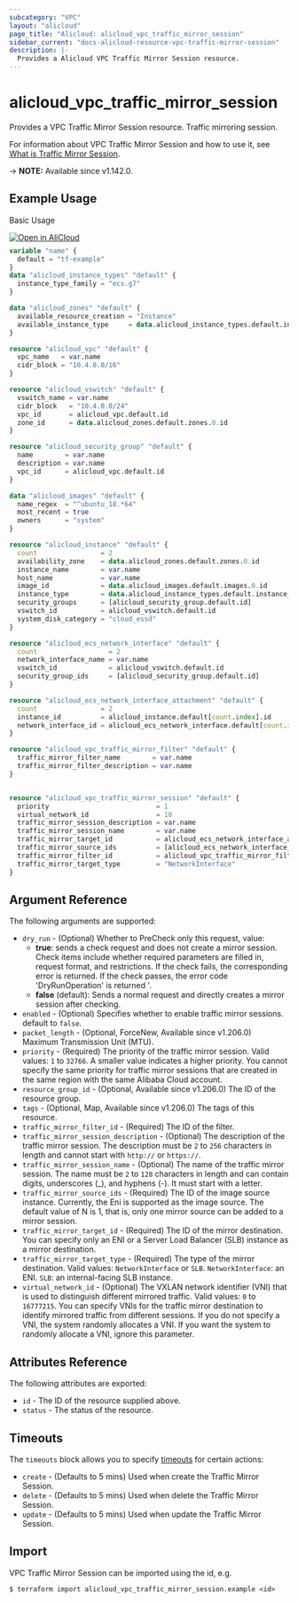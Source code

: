 ```yaml
---
subcategory: "VPC"
layout: "alicloud"
page_title: "Alicloud: alicloud_vpc_traffic_mirror_session"
sidebar_current: "docs-alicloud-resource-vpc-traffic-mirror-session"
description: |-
  Provides a Alicloud VPC Traffic Mirror Session resource.
---
```


# alicloud_vpc_traffic_mirror_session

Provides a VPC Traffic Mirror Session resource. Traffic mirroring session.

For information about VPC Traffic Mirror Session and how to use it, see [What is Traffic Mirror Session](https://www.alibabacloud.com/help/en/doc-detail/261364.htm).

-> **NOTE:** Available since v1.142.0.

## Example Usage

Basic Usage

<div style="display: block;margin-bottom: 40px;"><div class="oics-button" style="float: right;position: absolute;margin-bottom: 10px;">
  <a href="https://api.aliyun.com/terraform?resource=alicloud_vpc_traffic_mirror_session&exampleId=3e93056a-2e0d-89da-24c4-74e9269890ad9a069d8f&activeTab=example&spm=docs.r.vpc_traffic_mirror_session.0.3e93056a2e&intl_lang=EN_US" target="_blank">
    <img alt="Open in AliCloud" src="https://img.alicdn.com/imgextra/i1/O1CN01hjjqXv1uYUlY56FyX_!!6000000006049-55-tps-254-36.svg" style="max-height: 44px; max-width: 100%;">
  </a>
</div></div>

```terraform
variable "name" {
  default = "tf-example"
}
data "alicloud_instance_types" "default" {
  instance_type_family = "ecs.g7"
}

data "alicloud_zones" "default" {
  available_resource_creation = "Instance"
  available_instance_type     = data.alicloud_instance_types.default.instance_types.0.id
}

resource "alicloud_vpc" "default" {
  vpc_name   = var.name
  cidr_block = "10.4.0.0/16"
}

resource "alicloud_vswitch" "default" {
  vswitch_name = var.name
  cidr_block   = "10.4.0.0/24"
  vpc_id       = alicloud_vpc.default.id
  zone_id      = data.alicloud_zones.default.zones.0.id
}

resource "alicloud_security_group" "default" {
  name        = var.name
  description = var.name
  vpc_id      = alicloud_vpc.default.id
}

data "alicloud_images" "default" {
  name_regex  = "^ubuntu_18.*64"
  most_recent = true
  owners      = "system"
}

resource "alicloud_instance" "default" {
  count                = 2
  availability_zone    = data.alicloud_zones.default.zones.0.id
  instance_name        = var.name
  host_name            = var.name
  image_id             = data.alicloud_images.default.images.0.id
  instance_type        = data.alicloud_instance_types.default.instance_types.0.id
  security_groups      = [alicloud_security_group.default.id]
  vswitch_id           = alicloud_vswitch.default.id
  system_disk_category = "cloud_essd"
}

resource "alicloud_ecs_network_interface" "default" {
  count                  = 2
  network_interface_name = var.name
  vswitch_id             = alicloud_vswitch.default.id
  security_group_ids     = [alicloud_security_group.default.id]
}

resource "alicloud_ecs_network_interface_attachment" "default" {
  count                = 2
  instance_id          = alicloud_instance.default[count.index].id
  network_interface_id = alicloud_ecs_network_interface.default[count.index].id
}

resource "alicloud_vpc_traffic_mirror_filter" "default" {
  traffic_mirror_filter_name        = var.name
  traffic_mirror_filter_description = var.name
}


resource "alicloud_vpc_traffic_mirror_session" "default" {
  priority                           = 1
  virtual_network_id                 = 10
  traffic_mirror_session_description = var.name
  traffic_mirror_session_name        = var.name
  traffic_mirror_target_id           = alicloud_ecs_network_interface_attachment.default[0].network_interface_id
  traffic_mirror_source_ids          = [alicloud_ecs_network_interface_attachment.default[1].network_interface_id]
  traffic_mirror_filter_id           = alicloud_vpc_traffic_mirror_filter.default.id
  traffic_mirror_target_type         = "NetworkInterface"
}
```


## Argument Reference

The following arguments are supported:
* `dry_run` - (Optional) Whether to PreCheck only this request, value:
  - **true**: sends a check request and does not create a mirror session. Check items include whether required parameters are filled in, request format, and restrictions. If the check fails, the corresponding error is returned. If the check passes, the error code 'DryRunOperation' is returned '.
  - **false** (default): Sends a normal request and directly creates a mirror session after checking.
* `enabled` - (Optional) Specifies whether to enable traffic mirror sessions. default to `false`.
* `packet_length` - (Optional, ForceNew, Available since v1.206.0) Maximum Transmission Unit (MTU).
* `priority` - (Required) The priority of the traffic mirror session. Valid values: `1` to `32766`. A smaller value indicates a higher priority. You cannot specify the same priority for traffic mirror sessions that are created in the same region with the same Alibaba Cloud account.
* `resource_group_id` - (Optional, Available since v1.206.0) The ID of the resource group.
* `tags` - (Optional, Map, Available since v1.206.0) The tags of this resource.
* `traffic_mirror_filter_id` - (Required) The ID of the filter.
* `traffic_mirror_session_description` - (Optional) The description of the traffic mirror session. The description must be `2` to `256` characters in length and cannot start with `http://` or `https://`.
* `traffic_mirror_session_name` - (Optional)  The name of the traffic mirror session. The name must be `2` to `128` characters in length and can contain digits, underscores (_), and hyphens (-). It must start with a letter.
* `traffic_mirror_source_ids` - (Required) The ID of the image source instance. Currently, the Eni is supported as the image source. The default value of N is 1, that is, only one mirror source can be added to a mirror session.
* `traffic_mirror_target_id` - (Required) The ID of the mirror destination. You can specify only an ENI or a Server Load Balancer (SLB) instance as a mirror destination.
* `traffic_mirror_target_type` - (Required) The type of the mirror destination. Valid values: `NetworkInterface` or `SLB`. `NetworkInterface`: an ENI. `SLB`: an internal-facing SLB instance.
* `virtual_network_id` - (Optional) The VXLAN network identifier (VNI) that is used to distinguish different mirrored traffic. Valid values: `0` to `16777215`. You can specify VNIs for the traffic mirror destination to identify mirrored traffic from different sessions. If you do not specify a VNI, the system randomly allocates a VNI. If you want the system to randomly allocate a VNI, ignore this parameter.



## Attributes Reference

The following attributes are exported:
* `id` - The ID of the resource supplied above.
* `status` - The status of the resource.

## Timeouts

The `timeouts` block allows you to specify [timeouts](https://www.terraform.io/docs/configuration-0-11/resources.html#timeouts) for certain actions:
* `create` - (Defaults to 5 mins) Used when create the Traffic Mirror Session.
* `delete` - (Defaults to 5 mins) Used when delete the Traffic Mirror Session.
* `update` - (Defaults to 5 mins) Used when update the Traffic Mirror Session.

## Import

VPC Traffic Mirror Session can be imported using the id, e.g.

```shell
$ terraform import alicloud_vpc_traffic_mirror_session.example <id>
```